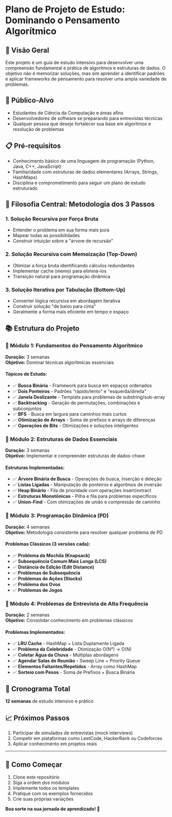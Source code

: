 # Plano de Projeto de Estudo: Dominando o Pensamento Algorítmico

## 🎯 Visão Geral
Este projeto é um guia de estudo intensivo para desenvolver uma compreensão fundamental e prática de algoritmos e estruturas de dados. O objetivo não é memorizar soluções, mas sim aprender a identificar padrões e aplicar frameworks de pensamento para resolver uma ampla variedade de problemas.

## 👥 Público-Alvo
- Estudantes de Ciência da Computação e áreas afins
- Desenvolvedores de software se preparando para entrevistas técnicas
- Qualquer pessoa que deseje fortalecer sua base em algoritmos e resolução de problemas

## 📋 Pré-requisitos
- Conhecimento básico de uma linguagem de programação (Python, Java, C++, JavaScript)
- Familiaridade com estruturas de dados elementares (Arrays, Strings, HashMaps)
- Disciplina e comprometimento para seguir um plano de estudo estruturado

## 🧠 Filosofia Central: Metodologia dos 3 Passos

### 1. Solução Recursiva por Força Bruta
- Entender o problema em sua forma mais pura
- Mapear todas as possibilidades
- Construir intuição sobre a "árvore de recursão"

### 2. Solução Recursiva com Memoização (Top-Down)
- Otimizar a força bruta identificando cálculos redundantes
- Implementar cache (memo) para eliminá-los
- Transição natural para programação dinâmica

### 3. Solução Iterativa por Tabulação (Bottom-Up)
- Converter lógica recursiva em abordagem iterativa
- Construir solução "de baixo para cima"
- Geralmente a forma mais eficiente em tempo e espaço

## 📚 Estrutura do Projeto

### 📁 Módulo 1: Fundamentos do Pensamento Algorítmico
**Duração:** 3 semanas  
**Objetivo:** Dominar técnicas algorítmicas essenciais

#### Tópicos de Estudo:
- ✅ **Busca Binária** - Framework para busca em espaços ordenados
- ✅ **Dois Ponteiros** - Padrões "rápido/lento" e "esquerda/direita"
- ✅ **Janela Deslizante** - Template para problemas de substring/sub-array
- ✅ **Backtracking** - Geração de permutações, combinações e subconjuntos
- ✅ **BFS** - Busca em largura para caminhos mais curtos
- ✅ **Otimização de Arrays** - Soma de prefixos e arrays de diferenças
- ✅ **Operações de Bits** - Otimizações e soluções inteligentes

### 📁 Módulo 2: Estruturas de Dados Essenciais
**Duração:** 3 semanas  
**Objetivo:** Implementar e compreender estruturas de dados-chave

#### Estruturas Implementadas:
- ✅ **Árvore Binária de Busca** - Operações de busca, inserção e deleção
- ✅ **Listas Ligadas** - Manipulação de ponteiros e algoritmos de inversão
- ✅ **Heap Binário** - Fila de prioridade com operações insert/extract
- ✅ **Estruturas Monotônicas** - Pilha e fila para problemas específicos
- ✅ **Union-Find** - Com otimizações de união e compressão de caminho

### 📁 Módulo 3: Programação Dinâmica (PD)
**Duração:** 4 semanas  
**Objetivo:** Metodologia consistente para resolver qualquer problema de PD

#### Problemas Clássicos (3 versões cada):
- ✅ **Problema da Mochila (Knapsack)**
- ✅ **Subsequência Comum Mais Longa (LCS)**
- ✅ **Distância de Edição (Edit Distance)**
- ✅ **Problemas de Subsequência**
- ✅ **Problemas de Ações (Stocks)**
- ✅ **Problema dos Ovos**
- ✅ **Problemas de Jogos**

### 📁 Módulo 4: Problemas de Entrevista de Alta Frequência
**Duração:** 2 semanas  
**Objetivo:** Consolidar conhecimento em problemas clássicos

#### Problemas Implementados:
- ✅ **LRU Cache** - HashMap + Lista Duplamente Ligada
- ✅ **Problema da Celebridade** - Otimização O(N²) → O(N)
- ✅ **Coletar Água da Chuva** - Múltiplas abordagens
- ✅ **Agendar Salas de Reunião** - Sweep Line + Priority Queue
- ✅ **Elementos Faltantes/Repetidos** - Array como HashMap
- ✅ **Sorteio com Pesos** - Soma de Prefixos + Busca Binária

## 🎯 Cronograma Total
**12 semanas** de estudo intensivo e prático

## 📈 Próximos Passos
1. Participar de simulados de entrevistas (mock interviews)
2. Competir em plataformas como LeetCode, HackerRank ou Codeforces
3. Aplicar conhecimento em projetos reais

---

## 🚀 Como Começar
1. Clone este repositório
2. Siga a ordem dos módulos
3. Implemente todos os templates
4. Pratique com os exemplos fornecidos
5. Crie suas próprias variações

**Boa sorte na sua jornada de aprendizado! 💪**
